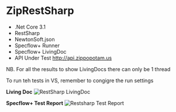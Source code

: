 # ZipRestSharp

- .Net Core 3.1
- RestSharp
- NewtonSoft.json
- Specflow+ Runner
- Specflow+ LivingDoc
- API Under Test http://api.zippopotam.us

NB. For all the results to show LivingDocs there can only be 1 thread

To run teh tests in VS, remember to congigre the run settings


**Living Doc**
![RestSharp LivingDoc](https://user-images.githubusercontent.com/4279571/103481673-6b16e480-4dd4-11eb-9d20-32bb75dd3c55.JPG)


**Specflow+ Test Report**
![Restsharp Test Report](https://user-images.githubusercontent.com/4279571/103481747-cd6fe500-4dd4-11eb-8ff7-eddb2b3ac34f.JPG)
